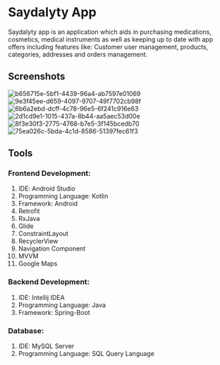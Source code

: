 # Saydalyty App
Saydalyty app is an application which aids in purchasing medications, cosmetics, medical instruments as well as keeping up to date with app offers including features like: Customer user management, products, categories, addresses and orders management.
## Screenshots
![b656715e-5bf1-4439-96a4-ab7597e01069](https://github.com/khaledhesham2023/Pharmacy/assets/95777100/497bfd3f-208e-4aea-b6f0-39550442147e)
![9e3f45ee-d659-4097-9707-49f7702cb98f](https://github.com/khaledhesham2023/Pharmacy/assets/95777100/72621a86-06bc-480e-a6bd-b865db17ef1f)
![6b6a2ebd-dcff-4c78-96e5-6f241c916e63](https://github.com/khaledhesham2023/Pharmacy/assets/95777100/90facb48-4133-45d8-9c55-af79bd51ce9c)
![2d1cd9e1-1015-437a-8b44-aa5aec53d00e](https://github.com/khaledhesham2023/Pharmacy/assets/95777100/63100a7f-ef7e-4bfa-acc6-a22910580825)
![8f3e30f3-2775-4768-b7e5-3f145bcedb70](https://github.com/khaledhesham2023/Pharmacy/assets/95777100/1e505301-3053-44ec-bab4-3672b1c75649)
![75ea026c-5bda-4c1d-8586-51397fec61f3](https://github.com/khaledhesham2023/Pharmacy/assets/95777100/33d859ee-4a9c-44a4-9604-dcd1380b39bd)
## Tools
### Frontend Development:
1. IDE: Android Studio
2. Programming Language: Kotlin
3. Framework: Android
4. Retrofit
5. RxJava
6. Glide
7. ConstraintLayout
8. RecyclerView
9. Navigation Component
10. MVVM
11. Google Maps
### Backend Development:
1. IDE: Intellij IDEA
2. Programming Language: Java
3. Framework: Spring-Boot
### Database:
1. IDE: MySQL Server
2. Programming Language: SQL Query Language
